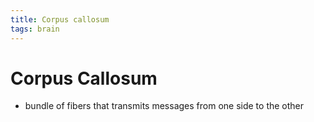 ```yaml
---
title: Corpus callosum
tags: brain
---
```


# Corpus Callosum
- bundle of fibers that transmits messages from one side to the other




















